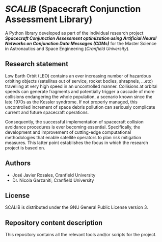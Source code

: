 # ***SCALIB*** (Spacecraft Conjunction Assessment Library) 
A Python library developed as part of the individual research project ***Spacecraft Conjunction Assessment optimization using Artificial Neural Networks on Conjunction Data Messages (CDMs)*** for the Master Science in Astronautics and Space Engineering (*Cranfield University*).

## Research statement
Low Earth Orbit (LEO) contains an ever increasing number of hazardous orbiting objects (satellites out of service, rocket bodies, shrapnels, ...etc) travelling at very high speed in an uncontrolled manner. Collisions at orbital speeds can generate fragments and potentially trigger a cascade of more collisions endangering the whole population, a scenario known since the late 1970s as the Kessler syndrome. If not properly managed, this uncontrolled increment of space debris pollution can seriously complicate current and future spacecraft operations. 

Consequently, the successful implementation of spacecraft collision avoidance procedures is ever becoming essential. Specifically, the development and improvement of cutting-edge computational methodologies that enable satellite operators to plan risk mitigation measures. This latter point establishes the focus in which the research project is based on.

## Authors

* José Javier Rosales, Cranfield University
* Dr. Nicola Garzaniti, Cranfield University

## License

SCALIB is distributed under the GNU General Public License version 3.

## Repository content description
 This repository contains all the relevant tools and/or scripts for the project.